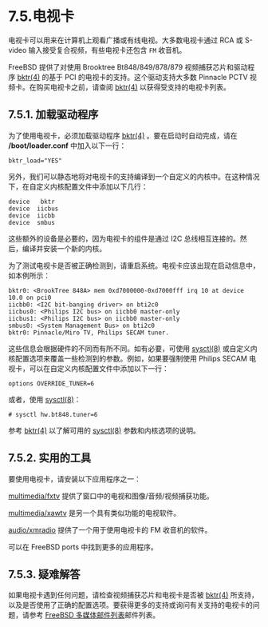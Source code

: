 # 7.5.电视卡

电视卡可以用来在计算机上观看广播或有线电视。大多数电视卡通过 RCA 或 S-video 输入接受复合视频，有些电视卡还包含 `FM` 收音机。

FreeBSD 提供了对使用 Brooktree Bt848/849/878/879 视频捕获芯片和驱动程序 [bktr(4)](https://www.freebsd.org/cgi/man.cgi?query=bktr&sektion=4&format=html) 的基于 PCI 的电视卡的支持。这个驱动支持大多数 Pinnacle PCTV 视频卡。在购买电视卡之前，请查阅 [bktr(4)](https://www.freebsd.org/cgi/man.cgi?query=bktr&sektion=4&format=html) 以获得受支持的电视卡列表。

## 7.5.1. 加载驱动程序

为了使用电视卡，必须加载驱动程序 [bktr(4)](https://www.freebsd.org/cgi/man.cgi?query=bktr&sektion=4&format=html) 。要在启动时自动完成，请在 **/boot/loader.conf** 中加入以下一行：

```
bktr_load="YES"
```

另外，我们可以静态地将对电视卡的支持编译到一个自定义的内核中。在这种情况下，在自定义内核配置文件中添加以下几行：

```
device	 bktr
device	iicbus
device	iicbb
device	smbus
```

这些额外的设备是必要的，因为电视卡的组件是通过 I2C 总线相互连接的。然后，编译并安装一个新的内核。

为了测试电视卡是否被正确检测到，请重启系统。电视卡应该出现在启动信息中，如本例所示：

```
bktr0: <BrookTree 848A> mem 0xd7000000-0xd7000fff irq 10 at device 10.0 on pci0
iicbb0: <I2C bit-banging driver> on bti2c0
iicbus0: <Philips I2C bus> on iicbb0 master-only
iicbus1: <Philips I2C bus> on iicbb0 master-only
smbus0: <System Management Bus> on bti2c0
bktr0: Pinnacle/Miro TV, Philips SECAM tuner.
```

这些信息会根据硬件的不同而有所不同。如有必要，可使用 [sysctl(8)](https://www.freebsd.org/cgi/man.cgi?query=sysctl&sektion=8&format=html) 或自定义内核配置选项来覆盖一些检测到的参数。例如，如果要强制使用 Philips SECAM 电视卡，可以在自定义内核配置文件中添加以下一行：

```
options OVERRIDE_TUNER=6
```

或者，使用 [sysctl(8)](https://www.freebsd.org/cgi/man.cgi?query=sysctl&sektion=8&format=html)：

```
# sysctl hw.bt848.tuner=6
```

参考 [bktr(4)](https://www.freebsd.org/cgi/man.cgi?query=bktr&sektion=4&format=html) 以了解可用的 [sysctl(8)](https://www.freebsd.org/cgi/man.cgi?query=sysctl&sektion=8&format=html) 参数和内核选项的说明。

## 7.5.2. 实用的工具

要使用电视卡，请安装以下应用程序之一：

[multimedia/fxtv](https://cgit.freebsd.org/ports/tree/multimedia/fxtv/pkg-descr) 提供了窗口中的电视和图像/音频/视频捕获功能。

[multimedia/xawtv](https://cgit.freebsd.org/ports/tree/multimedia/xawtv/pkg-descr) 是另一个具有类似功能的电视软件。

[audio/xmradio](https://cgit.freebsd.org/ports/tree/audio/xmradio/pkg-descr) 提供了一个用于使用电视卡的 FM 收音机的软件。

可以在 FreeBSD ports 中找到更多的应用程序。

## 7.5.3. 疑难解答

如果电视卡遇到任何问题，请检查视频捕获芯片和电视卡是否被 [bktr(4)](https://www.freebsd.org/cgi/man.cgi?query=bktr&sektion=4&format=html) 所支持，以及是否使用了正确的配置选项。要获得更多的支持或询问有关支持的电视卡的问题，请参考 [FreeBSD 多媒体邮件列表](https://lists.freebsd.org/subscription/freebsd-multimedia)邮件列表。
